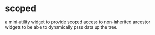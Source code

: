 # scoped

a mini-utility widget to provide scoped access to non-inherited ancestor widgets to be able to dynamically pass data up the tree.